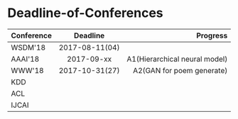 # Deadline-of-Conferences
| Conference        | Deadline           | Progress  |
| ------------- |:-------------:| -----:|
|WSDM'18 | 2017-08-11(04)||
|AAAI'18 | 2017-09-xx| A1(Hierarchical neural model) |
|WWW'18  | 2017-10-31(27) | A2(GAN for poem generate) |
|KDD     |              
|ACL     |
|IJCAI   |

